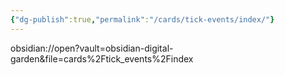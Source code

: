 ```yaml
---
{"dg-publish":true,"permalink":"/cards/tick-events/index/"}
---
```



obsidian://open?vault=obsidian-digital-garden&file=cards%2Ftick_events%2Findex




